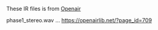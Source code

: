 These IR files is from [Openair](https://openairlib.net/)

phase1_stereo.wav ... https://openairlib.net/?page_id=709
